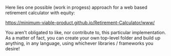Here lies one possible (work in progess) approach for a web based retirement calculator with equity:

https://minimum-viable-product.github.io/Retirement-Calculator/www/

You aren't obligated to like, nor contribute to, this particular implementation.
As a matter of fact, you can create your own top-level folder and build up anything, in any language, using whichever libraries / frameworks you desire!
